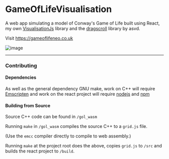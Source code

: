 # GameOfLifeVisualisation

A web app simulating a model of Conway's Game of Life built using React, my own [VisualisationJs][VisJS_link] library and the [dragscroll][dragscrolljs_link] library by asvd.


Visit https://gameoflifeneo.co.uk

![image](https://user-images.githubusercontent.com/46031748/104137499-215e6900-5395-11eb-8a6a-9641d31ce5ef.png)

[dragscrolljs_link]: https://github.com/asvd/dragscroll
[VisJS_link]: https://github.com/mgsium/VisualisationJs

---

### Contributing

#### **Dependencies**

As well as the general dependency GNU make, work on C++ will require [Emscripten](https://emscripten.org/docs/getting_started/downloads.html) and work on the react project will require [nodejs](https://docs.npmjs.com/downloading-and-installing-node-js-and-npm) and [npm](https://docs.npmjs.com/downloading-and-installing-node-js-and-npm)

#### **Building from Source**

Source C++ code can be found in `/gol_wasm`

Running `make` in `/gol_wasm` compiles the source C++ to a `grid.js` file.

(Use the `emcc` compiler directly to compile to web assembly.)

Running `make` at the project root does the above, copies `grid.js` to `/src` and builds the react project to `/build`.